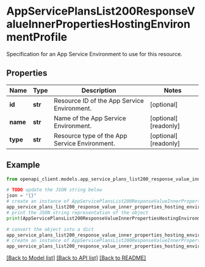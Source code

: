# AppServicePlansList200ResponseValueInnerPropertiesHostingEnvironmentProfile

Specification for an App Service Environment to use for this resource.

## Properties

Name | Type | Description | Notes
------------ | ------------- | ------------- | -------------
**id** | **str** | Resource ID of the App Service Environment. | [optional] 
**name** | **str** | Name of the App Service Environment. | [optional] [readonly] 
**type** | **str** | Resource type of the App Service Environment. | [optional] [readonly] 

## Example

```python
from openapi_client.models.app_service_plans_list200_response_value_inner_properties_hosting_environment_profile import AppServicePlansList200ResponseValueInnerPropertiesHostingEnvironmentProfile

# TODO update the JSON string below
json = "{}"
# create an instance of AppServicePlansList200ResponseValueInnerPropertiesHostingEnvironmentProfile from a JSON string
app_service_plans_list200_response_value_inner_properties_hosting_environment_profile_instance = AppServicePlansList200ResponseValueInnerPropertiesHostingEnvironmentProfile.from_json(json)
# print the JSON string representation of the object
print(AppServicePlansList200ResponseValueInnerPropertiesHostingEnvironmentProfile.to_json())

# convert the object into a dict
app_service_plans_list200_response_value_inner_properties_hosting_environment_profile_dict = app_service_plans_list200_response_value_inner_properties_hosting_environment_profile_instance.to_dict()
# create an instance of AppServicePlansList200ResponseValueInnerPropertiesHostingEnvironmentProfile from a dict
app_service_plans_list200_response_value_inner_properties_hosting_environment_profile_from_dict = AppServicePlansList200ResponseValueInnerPropertiesHostingEnvironmentProfile.from_dict(app_service_plans_list200_response_value_inner_properties_hosting_environment_profile_dict)
```
[[Back to Model list]](../README.md#documentation-for-models) [[Back to API list]](../README.md#documentation-for-api-endpoints) [[Back to README]](../README.md)


